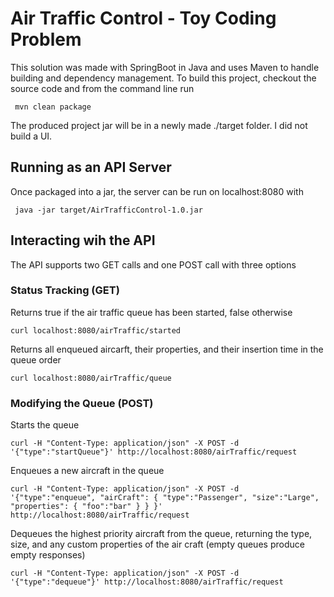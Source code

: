 # Air Traffic Control - Toy Coding Problem #

This solution was made with SpringBoot in Java and uses Maven to handle building and dependency management. To build this project, checkout the source code and from the command line run

     mvn clean package

The produced project jar will be in a newly made ./target folder. I did not build a UI.

## Running as an API Server ##

Once packaged into a jar, the server can be run on localhost:8080 with

     java -jar target/AirTrafficControl-1.0.jar

## Interacting wih the API ##

The API supports two GET calls and one POST call with three options

### Status Tracking (GET) ###

Returns true if the air traffic queue has been started, false otherwise

    curl localhost:8080/airTraffic/started

Returns all enqueued aircarft, their properties, and their insertion time in the queue order

    curl localhost:8080/airTraffic/queue

### Modifying the Queue (POST) ###

Starts the queue

    curl -H "Content-Type: application/json" -X POST -d '{"type":"startQueue"}' http://localhost:8080/airTraffic/request

Enqueues a new aircraft in the queue

    curl -H "Content-Type: application/json" -X POST -d '{"type":"enqueue", "airCraft": { "type":"Passenger", "size":"Large", "properties": { "foo":"bar" } } }' http://localhost:8080/airTraffic/request

Dequeues the highest priority aircraft from the queue, returning the type, size, and any custom properties of the air craft (empty queues produce empty responses)

    curl -H "Content-Type: application/json" -X POST -d '{"type":"dequeue"}' http://localhost:8080/airTraffic/request